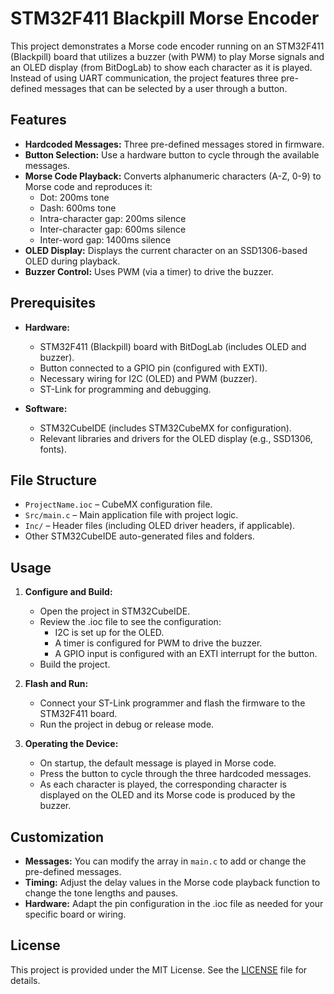 # STM32F411 Blackpill Morse Encoder

This project demonstrates a Morse code encoder running on an STM32F411 (Blackpill) board that utilizes a buzzer (with PWM) to play Morse signals and an OLED display (from BitDogLab) to show each character as it is played. Instead of using UART communication, the project features three pre-defined messages that can be selected by a user through a button.

## Features

- **Hardcoded Messages:** Three pre-defined messages stored in firmware.
- **Button Selection:** Use a hardware button to cycle through the available messages.
- **Morse Code Playback:** Converts alphanumeric characters (A-Z, 0-9) to Morse code and reproduces it:
  - Dot: 200ms tone
  - Dash: 600ms tone
  - Intra-character gap: 200ms silence
  - Inter-character gap: 600ms silence
  - Inter-word gap: 1400ms silence
- **OLED Display:** Displays the current character on an SSD1306-based OLED during playback.
- **Buzzer Control:** Uses PWM (via a timer) to drive the buzzer.

## Prerequisites

- **Hardware:**
  - STM32F411 (Blackpill) board with BitDogLab (includes OLED and buzzer).
  - Button connected to a GPIO pin (configured with EXTI).
  - Necessary wiring for I2C (OLED) and PWM (buzzer).
  - ST-Link for programming and debugging.

- **Software:**
  - STM32CubeIDE (includes STM32CubeMX for configuration).
  - Relevant libraries and drivers for the OLED display (e.g., SSD1306, fonts).
  
## File Structure

- `ProjectName.ioc` – CubeMX configuration file.
- `Src/main.c` – Main application file with project logic.
- `Inc/` – Header files (including OLED driver headers, if applicable).
- Other STM32CubeIDE auto-generated files and folders.

## Usage

1. **Configure and Build:**
   - Open the project in STM32CubeIDE.
   - Review the .ioc file to see the configuration:
     - I2C is set up for the OLED.
     - A timer is configured for PWM to drive the buzzer.
     - A GPIO input is configured with an EXTI interrupt for the button.
   - Build the project.

2. **Flash and Run:**
   - Connect your ST-Link programmer and flash the firmware to the STM32F411 board.
   - Run the project in debug or release mode.

3. **Operating the Device:**
   - On startup, the default message is played in Morse code.
   - Press the button to cycle through the three hardcoded messages.
   - As each character is played, the corresponding character is displayed on the OLED and its Morse code is produced by the buzzer.

## Customization

- **Messages:** You can modify the array in `main.c` to add or change the pre-defined messages.
- **Timing:** Adjust the delay values in the Morse code playback function to change the tone lengths and pauses.
- **Hardware:** Adapt the pin configuration in the .ioc file as needed for your specific board or wiring.

## License

This project is provided under the MIT License. See the [LICENSE](LICENSE) file for details.
